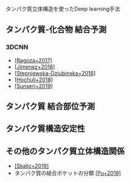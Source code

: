 タンパク質立体構造を使ったDeep learning手法

## タンパク質-化合物 結合予測

### 3DCNN
* [[Ragoza+2017]](https://pubs.acs.org/doi/abs/10.1021%2Facs.jcim.6b00740)
* [[Jimenez+2018]](https://pubs.acs.org/doi/10.1021/acs.jcim.7b00650)
* [[Stepniewska-Dziubinska+2018]](https://academic.oup.com/bioinformatics/article/34/21/3666/4994792)
* [[Hochuli+2018]](https://www.sciencedirect.com/science/article/pii/S1093326318301670)
* [[Sunseri+2019]](https://link.springer.com/article/10.1007/s10822-018-0133-y)

## タンパク質 結合部位予測

## タンパク質構造安定性

## その他のタンパク質立体構造関係

* [[Skalic+2019]](https://academic.oup.com/bioinformatics/article/35/2/243/5050023)
* タンパク質の結合ポケットの分類 [[Pu+2019]](https://journals.plos.org/ploscompbiol/article?id=10.1371/journal.pcbi.1006718)


